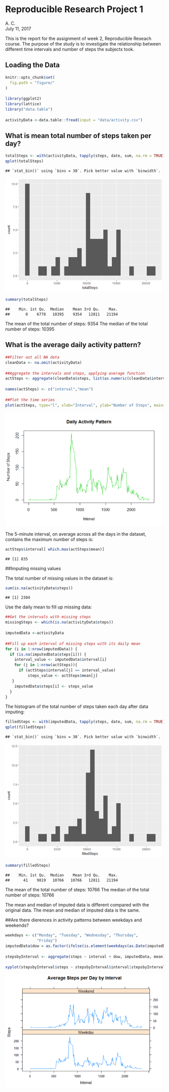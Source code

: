 # Reproducible Research Project 1
A. C.  
July 11, 2017  

This is the report for the assignment of week 2, Reproducible Reseach course. The purpose of the study is to investigate the relationship between different time intervals and number of steps the subjects took.

## Loading the Data


```r
knitr::opts_chunk$set(
  fig.path = "figure/"
)

library(ggplot2)
library(lattice)
library("data.table")

activityData <-data.table::fread(input = "data/activity.csv")
```

## What is mean total number of steps taken per day?


```r
totalSteps <- with(activityData, tapply(steps, date, sum, na.rm = TRUE))
qplot(totalSteps)
```

```
## `stat_bin()` using `bins = 30`. Pick better value with `binwidth`.
```

![](figure/unnamed-chunk-2-1.png)<!-- -->

```r
summary(totalSteps)
```

```
##    Min. 1st Qu.  Median    Mean 3rd Qu.    Max. 
##       0    6778   10395    9354   12811   21194
```
The mean of the total number of steps: 9354
The median of the total number of steps: 10395

## What is the average daily activity pattern?


```r
##Filter out all NA data
cleanData <- na.omit(activityData)

##Aggregate the intervals and steps, applying average function
actSteps <- aggregate(cleanData$steps, list(as.numeric(cleanData$interval)), FUN="mean")

names(actSteps) <- c("interval","mean")

##Plot the time series
plot(actSteps, type="l", xlab="Interval", ylab="Number of Steps", main="Daily Activity Pattern", col=3)
```

![](figure/unnamed-chunk-3-1.png)<!-- -->

The 5-minute interval, on average across all the days in the dataset, contains the maximum number of steps is:


```r
actSteps$interval[ which.max(actSteps$mean)]
```

```
## [1] 835
```

##Imputing missing values

The total number of missing values in the dataset is:

```r
sum(is.na(activityData$steps)) 
```

```
## [1] 2304
```

Use the daily mean to fill up missing data:

```r
##Get the intervals with missing steps
missingSteps <- which(is.na(activityData$steps))

imputedData <-activityData

##Fill up each interval of missing steps with its daily mean
for (i in 1:nrow(imputedData)) {
  if (is.na(imputedData$steps[i])) {
    interval_value <- imputedData$interval[i]
    for (j in 1:nrow(actSteps)){
      if (actSteps$interval[j] == interval_value)
          steps_value <- actSteps$mean[j]
   }
    imputedData$steps[i] <- steps_value
  }
}
```

The histogram of the total number of steps taken each day after data imputing:

```r
filledSteps <- with(imputedData, tapply(steps, date, sum, na.rm = TRUE))
qplot(filledSteps)
```

```
## `stat_bin()` using `bins = 30`. Pick better value with `binwidth`.
```

![](figure/unnamed-chunk-7-1.png)<!-- -->

```r
summary(filledSteps)
```

```
##    Min. 1st Qu.  Median    Mean 3rd Qu.    Max. 
##      41    9819   10766   10766   12811   21194
```

The mean of the total number of steps: 10766
The median of the total number of steps: 10766

The mean and median of imputed data is different compared with the original data. The mean and median of imputed data is the same.

##Are there dierences in activity patterns between weekdays and weekends?


```r
weekdays <- c("Monday", "Tuesday", "Wednesday", "Thursday", 
              "Friday")
imputedData$dow = as.factor(ifelse(is.element(weekdays(as.Date(imputedData$date)),weekdays), "Weekday", "Weekend"))

stepsbyInterval <- aggregate(steps ~ interval + dow, imputedData, mean)

xyplot(stepsbyInterval$steps ~ stepsbyInterval$interval|stepsbyInterval$dow, main="Average Steps per Day by Interval",xlab="Interval", ylab="Steps",layout=c(1,2), type="l")
```

![](figure/unnamed-chunk-8-1.png)<!-- -->
